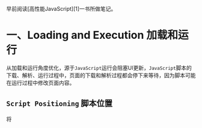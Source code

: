 早前阅读[高性能JavaScript][1]一书所做笔记。

一、Loading and Execution 加载和运行
=============================

从加载和运行角度优化，源于`JavaScript`运行会阻塞UI更新，`JavaScript`脚本的下载、解析、运行过程中，页面的下载和解析过程都会停下来等待，因为脚本可能在运行过程中修改页面内容。

 

`Script Positioning` 脚本位置
-----------------------

将<script>标签放在尽可能接近<body>标签底部的位置，尽量减少对页面下载的影响。
 

 `Grouping Scripts` 成组脚本
-----------------------

旨在减少http请求，将`JavaScript`脚本文件合并打包，可以通过打包工具实现（当然可以手动合并）或者实时工具，比如Yahoo! 的 `combo handler`，任何网站通过一个“联合句柄”URL指出包含YUI文件包中的哪些文件，服务器收到URL请求时，将文件合并在一起后返回给客户端。
 

`Nonblocking Scripts` 非阻塞脚本
-------------------------

页面加载完成之后，再加载`JavaScript`源码，也就是`window`的`load`事件发出后开始下载代码。
     

 - `Deferred Scripts` 延期脚本

    `HTML4`为`<script>`标签定义的扩展属性：`defer`。如果你为`<script>`指定`defer`属性，表明此脚本不打算修改DOM，代码可以稍后执行。`IE4+/FF3.5+`支持。具有`defer`属性的脚本，可以放在页面的任何位置，可以和页面的其他资源一期并行下载，但会在DOM加载完成，`onload`事件句柄被调用之前执行。
 - `Dynamic Script Elements` 动态脚本元素
创建一个`script`元素，指定`src`属性，然后在页面加载完成之后添加到页面的任何地方。一个简单的通用demo：

```
function loadScript(url, callback) {
    var script = document.createElement("script") script.type = "text/javascript";
    if (script.readyState) { //IE
        script.onreadystatechange = function() {
            if (script.readyState == "loaded" || script.readyState == "complete") {
                script.onreadystatechange = null;
                callback();
            }
        };
    } else { //Others     
        script.onload = function() {
            callback();
        };
    }
    script.src = url;
    document.getElementsByTagName("head")[0].appendChild(script);
}
```
 - `XMLHttpRequest Script Injection XHR` 脚本注入
使用`XMLHttpRequest`对象，将脚本注入到页面，和动态脚本元素有类似之处，先创建`XHR`对象，然后通过`get`方法下载`JavaScript`文件，接着用动态`<script>`元素将`JavaScript`代码注入页面。

```
var xhr = new XMLHttpRequest();
xhr.open("get","file.js",true);
xhr.onreadystatechange = function () {
	if (xhr.readyState === 4) {
		if(xhr.status >= 200 && xhr.status < 300 || xhr.status == 304){
			var script = document.createElement ("script");
			script.text = xhr.responseText; 
			document.body.appendChild(script); 
		}
	}
}
xhr.send(null);
```
由于`JavaScript`的同源策略，脚本文件必须和页面放置在同一个域内，不能通过CDN下载，因此不常见于大型网页。
`Recommended Nonblocking Pattern` 推荐的非阻塞模式
----------------------------------------
先加载一个加载器，然后加载`JavaScript`。
比如上文中提到的`loadScript`方法就可以封装为一个初级的加载器，然后通过`loadScript`方法来加载其他脚本。只不过这个微型加载器要保证依赖关系会比较丑：

```
loadScript("./file1.js", function () {
	loadScript("./file2.js", function () {
		loadScript("./file3.js", function () {
			//do something
		})
	})
})
```
再比如`YUI3`，比如`lazyload.js`，比如`lab.js`。

二、Data Acess 数据访问
=================
数据存储在哪里，关系到代码运行期间数据被检索到的速度。`JavaScript`中有四种基本的数据存储位置：`Literal` `values`(直接量)、`Variables`(变量)、`Array items`(数组项)、`Object members`(对象成员)。对于直接量和局部变量的访问性能差异微不足道，性能消耗代价高一些的是全局变量、数组项、对象成员。

`Managing Scope` 管理作用
-------------------
先了解一下作用域的原理
每一个`JavaScript`函数都是一个对象，也可以叫函数实例，函数对象和其他对象一样，拥有编程可以访问的属性和不能被程序访问，仅供`JavaScript`引擎使用的内部属性，一种有一个叫`[[Scope]]`的属性。`[[Scope]]`中包含函数作用域中对象的集合（作用域链），它表示当前函数环境中可访问的数据，以链式的形式存在。当一个函数被创建后，作用域链中被放入可访问的对象。例如：

```
function add (a,b) {
	var result = a + b;
	return result;
}
```
此时作用域链中被推入一个可变的全局对象（随便取个名叫“房间A”），代表了所有全局范围中的变量，包含`window、document、navigator`等的访问接口。
在函数运行期间，函数内部会建立一个内部对象，称为运行期上下文。这个对象定义了函数运行时的环境，每次函数运行，这个上下文都是独一的，多次调用函数就会多次创建运行期上下文对象，函数执行完毕，这个上下文对象会被销毁。这个上下文环境也有自己的作用域链，用来解析标识符（理解为寻找变量），当一个运行期上下文被创建时，它的作用域链被初始化，函数本身的`[[Scope]]`属性中的对象，按照原来的顺序被复制到运行期上下文的作用域链中。此时运行期上下文会创建一个新的对象，名叫“`激活对象`（取名叫“房间B”）”，“房间B”中存储了所有的局部变量、命名参数、参数集合和this的接口。然后“房间B”被推入到作用域链的前端。在刚刚所说的可变全局对象（“房间A”）的前面。
		函数过程中，每遇到一个变量，标识符识别过程都要决定从哪里获得或者存储数据。它会搜索运行期上下文的作用域链，查找同名的标识符，搜索工作从作用域链的前端开始查找，也就是刚才的“房间B”那里查找，如果找到了，就是用对应的变量值，如果没找到就进入“房间A”进行查找，如果找到，就用对应的值，没有找到就认为这个标识符是未定义的("undefined")；
在之前的`add`函数运行过程中，`result/a/b`三个变量的查找实际上都进行了上述的搜索过程，因此产生性能问题。当一个标识符所处位置越深，读写速度就越慢，所以函数中局部变量的访问速度是最快的，全局变量通常很慢，因为全局变量总是处于作用域链最后一个位置，前面的房间都找过了，没找到，才会过来他这里找。因此，就有了优化性能的办法：

 - 用局部变量存储本地范围之外的变量值（如果这个变量值被多次使用）

比如：
```
function foo() {
	var a = document.getElementById("a"),
		b = document.getElementsByTagName("div");
}
```
这时候`document`被查找了两次，而且每次都要先找“房间B”，再找“房间A”才能找到，这时候就可以用一个局部变量暂存`document`：
```
function foo() {
	var doc = document,
		a   = doc.getElementById("a"),
		b   = doc.getElementsByTagName("div");
}
```
 - 减少使用动态作用域（Dynamic Scopes）

**`with()`**
`with`可以临时改变函数的作用域链，在某些特殊场景下，可以加快一些变量的访问。比如一个函数内多次使用`document`：
```
function foo() {
	var a = document.getElementById("a"),
		b = document.getElementsByTagName("div");
	console.log(a.className);
}
```
可以改写为：
```
function foo() {
	with(document){
		var a = getElementById("a"),
			b = getElementsByTagName("div");
		console.log(a.className);
	}
}	
```
在这里，`document`对象以及`document`对象所有的属性，都被插入到作用域的最前端，页面在寻找"getElementById"方法是会首先从`document`对象属性中寻找，而不需要从`foo()`的作用域中查找，然后再到全局作用域中进行查找，降低了二次查找的消耗。但是在`document`对象的属性被推入作用域链的最前端的同时，其他局部变量都被推入作用域链第二的位置。上例中，在查找a的时候，会先从`document`对象属性中查找，没有才会从`foo()`的作用域中进行查找。这样带来的性能消耗往往得不偿失。因此`with`必须慎用，只有在极个别的场景中才划算。
**`try-cahch`**
当`try`中程序块发生错误而转入`catch`块中时，程序会自动将异常对象推入作用域链的最前端。同样会改变作用域链，带来性能问题。因此在不得不用`try-catch`语句的时候，可以采用下面的操作方式：
```
try{
	//do something
}catch(e){
	handleError(e);
}
```
在`catch`块中运行错误处理函数，将错误对象作为参数传给错误处理函数，`catch`块中作用域链的改变就没什么影响了。
**`others`**
还有一些其他的情况，比如：

```
function foo(f){
	(f);
	function returnWindow(){
		return window;
	}
	var s = returnWindow();
}
```
正常情况下，上述函数`window`就是`window`，但是如果我们执行：

```
foo("var window = 'I am not window';");
```
这时候的`window`就不再是那个`window`了。性能上的问题不说，只是变量作用域变得不可控了，带来其他的问题。同时，在一些现代浏览器中，比如`Safari`的`Nitro`引擎中，会铜鼓分析代码来确定哪些变量应该在任意时刻被访问，绕过传统作用域链查找，用标识符索引的方式快速查找，以此来加快标识符识别过程。但是遇到动态作用域的时候，引擎需要切回慢速的基于哈希表的标识符识别方法，这里的浏览器引擎做的努力就没办法了。

 - `closures` 慎用闭包
慎用闭包有两个方面的原因。一是闭包必然存在函数嵌套，闭包内访问外部变量都会经过最少两次的查找。更重要的问题在于，闭包需要访问外部变量，因此导致函数运行期的激活对象被保存，无法销毁。引用始终存在于闭包的`[[Scope]]`属性中，不仅消耗更多的内存开销，在IE中还会导致内存泄露。

`Object Members` 对象成员
-------------------
`JavaScript`中一切皆对象，对象的命名成员可以包含任意数据类型，当然就可以包含函数。这里所说的对象成员，指的就是函数对象，函数对象的访问速度，比直接亮和局部变量要慢，某些浏览器的实现中，甚至比数组还要慢。找到优化办法之前，需要先了解原因。

 - `Prototypes` 原型
`JavaScript`中的对象是基于原型的，原型是对象的基础，定义并实现了一个新对象所必须具有的成员。原型对象为所有给定类型的对象实例共享，所有的实例共享原型对象的成员。一个对象通过一个内部属性绑定到自己的原型，在`FF/Safari/Chrome`中，这一对象被称为`_proto_`，任何时候创建一个内置类型的实例，这些实例将自动拥有一个`Object`作为他们的原型。
因此一个对象拥有成员可以分为两类：实例成员（own成员）和原型成员。实例成员直接存在于实例自身，而原型成员则从对象成员继承。例：

```
var cat = {
	name:"xiaohua",
	age:1
}
```
在这里，`cat`的实例成员就是`name`和`age`，原型成员就是`cat._proto_`中的成员属性，而`cat._proto_`属性是`Object.prototype`，在这里就是`Object`，如下调用时：

```
console.log(cat.name);
```
在调用`cat.name`属性时，现在`cat`实例成员中查找，如果调用`cat.toString()`方法时，同样先在`cat`的实例成员中查找，找不到的时候再到其原型成员中查找，和处理变量的过程类似，同样也就导致了性能问题。

 - `Prototype Chains` 原型链
对象的原型决定了一个实例的类型，默认情况下，所有对象都是`Object`的实例，并继承了所有基本方法，当我们使用构造器创建实例时，就创建了另外一种类型的原型。
```
function Animal(name,age){
	this.name = name,
	this.age = age
}
Animal.prototype.sayHello = function(){
	console.log("Hello,I am a " + this.name);
}
var cat = new Animal("cat",1);
var dog = new Animal("dog",1);
```
`cat`是`Animal`的实例，`cat._proto_`是`Animal.prototype`，`Animal.prototype._proto_`是`Object`；`dog`和`cat`共享一个原型链，但各自拥有自己的实例成员`name`和`age`。如果我们调用了`cat.toString()`方法时，搜索路径如下：

```
cat---cat._proto_(Animal.prototype)---cat._proto_.constructor(Animal)---cat._proto_.Constructor._proto_(Object);
```
原型链每深入一个层级，就会带来更大的性能消耗，速度也就会更慢。而对于实例成员的搜索开销本身就大于访问直接量或者是局部变量，因此这种性能消耗还是很值得去优化的。

 - `Nested Members` 嵌套成员
例如：`window.local.href` ；每遇到一个 `.` ；`JavaScript`引擎就会在该对象成员上执行一次解析过程。比如如果`href`并不是`local`的实例属性，解析引擎就会去`local`的原型链去进行搜索，由此带来严重的性能消耗。
 - `Caching Object Member Values` 缓存对象成员的值
上述的性能问题都是和对象成员有关，因此要尽量避免对对象成员的搜索，比如：

```
function foo(ele,className1,className2) {
	return ele.className == className1 || ele.className == className2;
}
```
在这里，我们访问了两次`ele`的`className`属性，但是这两次访问时，`ele`的`className`属性值是一样的，因此可以在这里用一个变量暂存`ele.className`的值，避免两次访问导致的两次搜索过程。处理嵌套属性更需要用这种办法来处理。

**针对数据访问导致的相关性能问题，主要的解决办法就是对数据进行暂存，比如将全局变量暂存为局部变量，减少作用域链的深入搜索；将实例的属性暂存，减少对原型链的多次深入搜索；另一个就是减少使用动态作用域和闭包。**
